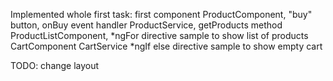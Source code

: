 Implemented whole first task:
    first component
    ProductComponent, "buy" button, onBuy event handler
    ProductService, getProducts method
    ProductListComponent, *ngFor directive sample to show list of products
    CartComponent
    CartService
    *ngIf else directive sample to show empty cart

TODO: change layout